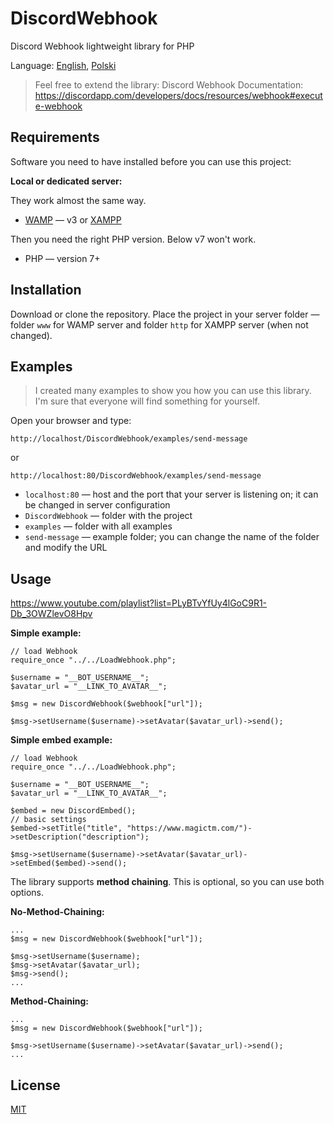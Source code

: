 # DiscordWebhook

Discord Webhook lightweight library for PHP

Language: [English](README.md), [Polski](README.pl.md)

> Feel free to extend the library:
> Discord Webhook Documentation: https://discordapp.com/developers/docs/resources/webhook#execute-webhook

## Requirements

Software you need to have installed before you can use this project:

**Local or dedicated server:**

They work almost the same way.

- [WAMP](http://www.wampserver.com/) — v3 or [XAMPP](https://www.apachefriends.org)

Then you need the right PHP version. Below v7 won't work.

- PHP — version 7+

## Installation

Download or clone the repository. Place the project in your server folder — folder `www` for WAMP server and folder `http` for XAMPP server (when not changed).

## Examples

> I created many examples to show you how you can use this library. I'm sure that everyone will find something for yourself.

Open your browser and type:

`http://localhost/DiscordWebhook/examples/send-message`

or

`http://localhost:80/DiscordWebhook/examples/send-message`

- `localhost:80` — host and the port that your server is listening on; it can be changed in server configuration
- `DiscordWebhook` — folder with the project
- `examples` — folder with all examples
- `send-message` — example folder; you can change the name of the folder and modify the URL

## Usage

https://www.youtube.com/playlist?list=PLyBTvYfUy4lGoC9R1-Db_3OWZlevO8Hpv

**Simple example:**

```
// load Webhook
require_once "../../LoadWebhook.php";

$username = "__BOT_USERNAME__";
$avatar_url = "__LINK_TO_AVATAR__";

$msg = new DiscordWebhook($webhook["url"]);

$msg->setUsername($username)->setAvatar($avatar_url)->send();
```

**Simple embed example:**

```
// load Webhook
require_once "../../LoadWebhook.php";

$username = "__BOT_USERNAME__";
$avatar_url = "__LINK_TO_AVATAR__";

$embed = new DiscordEmbed();
// basic settings
$embed->setTitle("title", "https://www.magictm.com/")->setDescription("description");

$msg->setUsername($username)->setAvatar($avatar_url)->setEmbed($embed)->send();
```

The library supports **method chaining**. This is optional, so you can use both options.

**No-Method-Chaining:**

```
...
$msg = new DiscordWebhook($webhook["url"]);

$msg->setUsername($username);
$msg->setAvatar($avatar_url);
$msg->send();
...
```

**Method-Chaining:**

```
...
$msg = new DiscordWebhook($webhook["url"]);

$msg->setUsername($username)->setAvatar($avatar_url)->send();
...
```

## License

[MIT](https://github.com/m7rlin/DiscordWebhook/blob/master/LICENSE)
